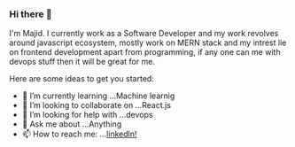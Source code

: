 ### Hi there 👋

I'm Majid. I currently work as a Software Developer and my work revolves around javascript ecosystem, mostly work on MERN stack and my intrest lie on frontend development apart from programming, if any one can me with devops stuff then it will be great for me.

Here are some ideas to get you started:

- 🌱 I’m currently learning ...Machine learnig
- 👯 I’m looking to collaborate on ...React.js
- 🤔 I’m looking for help with ...devops
- 💬 Ask me about ...Anything
- 📫 How to reach me: ...[linkedln!](https://www.linkedin.com/in/majid-beg-a88b07120/)
